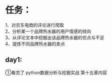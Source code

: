 # 任务：
1、对京东电商的评论进行爬取 <br>
2、分析某一个品牌热水器的用户情感的倾向<br>
3、从评论文本中挖掘出该品牌热水器的优点与不足<br>
4、提炼不同品牌热水器的卖点<br>

## day1:
①看完了 python数据分析与挖掘实战 第十五章内容 <br>
